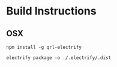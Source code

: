 Build Instructions
==================


## OSX

`npm install -g qrl-electrify`

`electrify package -o ./.electrify/.dist`


